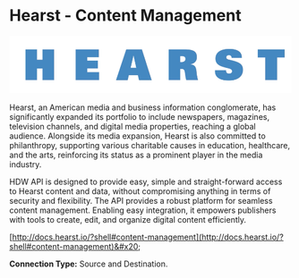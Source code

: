# Hearst - Content Management

![](<.gitbook/assets/image (34).png>)

Hearst, an American media and business information conglomerate, has significantly expanded its portfolio to include newspapers, magazines, television channels, and digital media properties, reaching a global audience. Alongside its media expansion, Hearst is also committed to philanthropy, supporting various charitable causes in education, healthcare, and the arts, reinforcing its status as a prominent player in the media industry.

HDW API is designed to provide easy, simple and straight-forward access to Hearst content and data, without compromising anything in terms of security and flexibility. The API provides a robust platform for seamless content management. Enabling easy integration, it empowers publishers with tools to create, edit, and organize digital content efficiently.

[http://docs.hearst.io/?shell#content-management](http://docs.hearst.io/?shell#content-management)&#x20;

**Connection Type:** Source and Destination.
